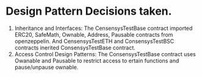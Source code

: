 # Design Pattern Decisions taken.
1. Inheritance and Interfaces: The CensensysTestBase contract imported ERC20, SafeMath, Ownable, Address, Pausable contracts from openzeppelin. 
And CensensysTestETH and ConsensysTestBSC contracts inerited ConsensysTestBase contract.
2. Access Control Design Patterns: The ConsensysTestBase contract uses Owanable and Pausable to restrict access to ertain functions and pause/unpause ownable.
